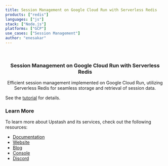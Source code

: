 ```yaml
---
title: Session Management on Google Cloud Run with Serverless Redis
products: ["redis"]
languages: ["js"]
stack: ["Node.js"]
platforms: ["GCP"]
use_cases: ["Session Management"]
author: "enesakar"
---
```


<br />
<div align="center">

  <h3 align="center">Session Management on Google Cloud Run with Serverless Redis</h3>

  <p align="center">
    Efficient session management implemented on Google Cloud Run, utilizing Serverless Redis for seamless storage and retrieval of session data.
  </p>
</div>

See the [tutorial](https://upstash.com/docs/redis/tutorials/cloud_run_sessions) for details.

### Learn More

To learn more about Upstash and its services, check out the following resources:

- [Documentation](https://docs.upstash.com)
- [Website](https://upstash.com)
- [Blog](https://upstash.com/blog)
- [Console](https://console.upstash.com)
- [Discord](https://upstash.com/discord)
